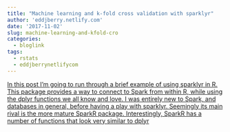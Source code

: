 ```yaml
---
title: "Machine learning and k-fold cross validation with sparklyr"
author: 'eddjberry.netlify.com'
date: '2017-11-02'
slug: machine-learning-and-kfold-cro
categories:
  - bloglink
tags:
  - rstats
  - eddjberrynetlifycom
---
```


[In this post I’m going to run through a brief example of using sparklyr in R. This package provides a way to connect to Spark from within R, while using the dplyr functions we all know and love. I was entirely new to Spark, and databases in general, before having a play with sparklyr. Seemingly its main rival is the more mature SparkR package. Interestingly, SparkR has a number of functions that look very similar to dplyr<i class="fas fa-external-link-alt"></i>](https://eddjberry.netlify.com/post/2017-11-02-sparklyr/)

